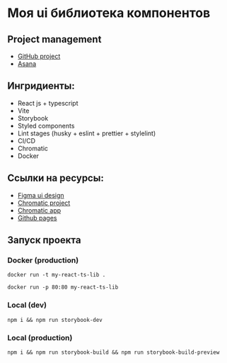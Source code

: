 # Моя ui библиотека компонентов

## Project management

-   [GitHub project](https://github.com/users/LumbagoG/projects/1)
-   [Asana](https://app.asana.com/0/1204200821295672/1204200821295672)

## Ингридиенты:

-   React js + typescript
-   Vite
-   Storybook
-   Styled components
-   Lint stages (husky + eslint + prettier + stylelint)
-   CI/CD
-   Chromatic
-   Docker

## Ссылки на ресурсы:

-   [Figma ui design](https://www.figma.com/file/Aq10VUMGoFEoKWoBccdelr/myReactTsLib?node-id=0-1&t=DBCdWMr1eON7Qb1I-0)
-   [Chromatic project](https://www.chromatic.com/library?appId=6405776599109c9529f5c23a)
-   [Chromatic app](https://6405776599109c9529f5c23a-jwdylatwub.chromatic.com/?path=/story)
-   [Github pages](https://lumbagog.github.io/myReactTsLib/)

## Запуск проекта

### Docker (production)

```
docker run -t my-react-ts-lib .
```

```
docker run -p 80:80 my-react-ts-lib
```

### Local (dev)

```
npm i && npm run storybook-dev
```

### Local (production)

```
npm i && npm run storybook-build && npm run storybook-build-preview
```
